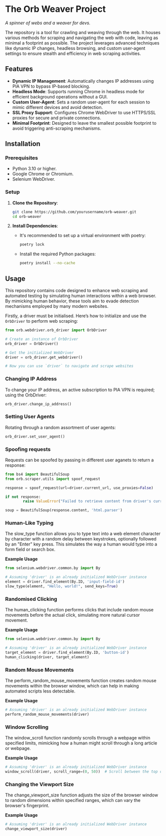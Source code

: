# The Orb Weaver Project

*A spinner of webs and a weaver for devs.*

The repository is a tool for crawling and weaving through the web. It houses various methods for scraping and navigating the web with code, leaving as minimal a footprint as possible. The project leverages advanced techniques like dynamic IP changes, headless browsing, and custom user-agent settings to ensure stealth and efficiency in web scraping activities.

## Features

- **Dynamic IP Management**: Automatically changes IP addresses using PIA VPN to bypass IP-based blocking.
- **Headless Mode**: Supports running Chrome in headless mode for efficient background operations without a GUI.
- **Custom User-Agent**: Sets a random user-agent for each session to mimic different devices and avoid detection.
- **SSL Proxy Support**: Configures Chrome WebDriver to use HTTPS/SSL proxies for secure and private connections.
- **Minimal Footprint**: Designed to leave the smallest possible footprint to avoid triggering anti-scraping mechanisms.

## Installation

### Prerequisites

- Python 3.10 or higher.
- Google Chrome or Chromium.
- Selenium WebDriver.

### Setup

1. **Clone the Repository**:
    ```bash
    git clone https://github.com/yourusername/orb-weaver.git
    cd orb-weaver
    ```

2. **Install Dependencies**:
    - It's recommended to set up a virtual environment with poetry:
      ```bash
      poetry lock
      ```
    - Install the required Python packages:
      ```bash
      poetry install --no-cache
      ```

## Usage

This repository contains code designed to enhance web scraping and automated testing by simulating human interactions within a web browser. By mimicking human behavior, these tools aim to evade detection mechanisms employed by many modern websites.

Firstly, a driver must be initialised. Here’s how to initialize and use the `OrbDriver` to perform web scraping:

```python
from orb.webdriver.orb_driver import OrbDriver

# Create an instance of OrbDriver
orb_driver = OrbDriver()

# Get the initialized WebDriver
driver = orb_driver.get_webdriver()

# Now you can use `driver` to navigate and scrape websites
```

### Changing IP Address

To change your IP address, an active subscription to PIA VPN is required; using the OrbDriver:

```python
orb_driver.change_ip_address()
```

### Setting User Agents

Rotating through a random assortment of user agents:

```python
orb_driver.set_user_agent()
```

### Spoofing requests

Requests can be spoofed by passing in different user aganets to return a response:

```python
from bs4 import BeautifulSoup
from orb.scraper.utils import spoof_request

response = spoof_request(url=driver.current_url, use_proxies=False)

if not response:
        raise ValueError("Failed to retrieve content from driver's current URL")

soup = BeautifulSoup(response.content, 'html.parser')
```

### Human-Like Typing

The slow_type function allows you to type text into a web element character by character with a random delay between keystrokes, optionally followed by an "Enter" key press. This simulates the way a human would type into a form field or search box.

**Example Usage**

```python
from selenium.webdriver.common.by import By

# Assuming 'driver' is an already initialized WebDriver instance
element = driver.find_element(By.ID, 'input-field-id')
slow_type(element, "Hello, world!", send_keys=True)
```

### Randomised Clicking

The human_clicking function performs clicks that include random mouse movements before the actual click, simulating more natural cursor movement.

**Example Usage**

```python
from selenium.webdriver.common.by import By

# Assuming 'driver' is an already initialized WebDriver instance
target_element = driver.find_element(By.ID, 'button-id')
human_clicking(driver, target_element)
```

### Random Mouse Movements

The perform_random_mouse_movements function creates random mouse movements within the browser window, which can help in making automated scripts less detectable.

**Example Usage**

```python
# Assuming 'driver' is an already initialized WebDriver instance
perform_random_mouse_movements(driver)
```

### Window Scrolling

The window_scroll function randomly scrolls through a webpage within specified limits, mimicking how a human might scroll through a long article or webpage.

**Example Usage**

```python
# Assuming 'driver' is an already initialized WebDriver instance
window_scroll(driver, scroll_range=(0, 50))  # Scroll between the top of the page and the midpoint
```

### Changing the Viewport Size

The change_viewport_size function adjusts the size of the browser window to random dimensions within specified ranges, which can vary the browser's fingerprint.

**Example Usage**

```python
# Assuming 'driver' is an already initialized WebDriver instance
change_viewport_size(driver)
```
